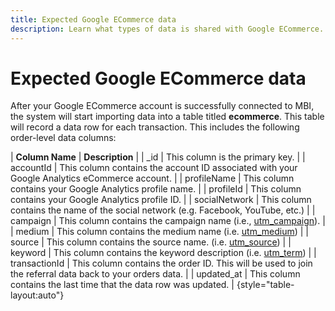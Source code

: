 ```yaml
---
title: Expected Google ECommerce data
description: Learn what types of data is shared with Google ECommerce.
---
```

# Expected Google ECommerce data

After your Google ECommerce account is successfully connected to MBI, the system will start importing data into a table titled **ecommerce**. This table will record a data row for each transaction. This includes the following order-level data columns:

| **Column Name** | **Description** |
| \_id | This column is the primary key. |
| accountId | This column contains the account ID associated with your Google Analytics eCommerce account. |
| profileName | This column contains your Google Analytics profile name. |
| profileId | This column contains your Google Analytics profile ID. |
| socialNetwork | This column contains the name of the social network (e.g. Facebook, YouTube, etc.) |
| campaign | This column contains the campaign name (i.e., [utm\_campaign](https://support.google.com/analytics/answer/1033867?hl=en)). |
| medium | This column contains the medium name (i.e. [utm\_medium](https://support.google.com/analytics/answer/1033867?hl=en)) |
| source | This column contains the source name. (i.e. [utm\_source](https://support.google.com/analytics/answer/1033867?hl=en)) |
| keyword | This column contains the keyword description (i.e. [utm\_term](https://support.google.com/analytics/answer/1033867?hl=en)) |
| transactionId | This column contains the order ID. This will be used to join the referral data back to your orders data. |
| updated\_at | This column contains the last time that the data row was updated. |
{style="table-layout:auto"}
